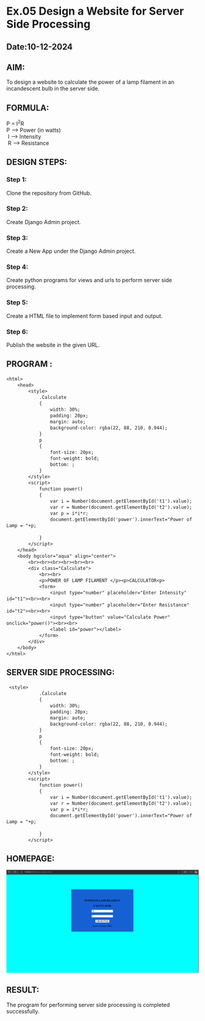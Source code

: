 # Ex.05 Design a Website for Server Side Processing
## Date:10-12-2024

## AIM:
 To design a website to calculate the power of a lamp filament in an incandescent bulb in the server side. 


## FORMULA:
P = I<sup>2</sup>R
<br> P --> Power (in watts)
<br> I --> Intensity
<br> R --> Resistance

## DESIGN STEPS:

### Step 1:
Clone the repository from GitHub.

### Step 2:
Create Django Admin project.

### Step 3:
Create a New App under the Django Admin project.

### Step 4:
Create python programs for views and urls to perform server side processing.

### Step 5:
Create a HTML file to implement form based input and output.

### Step 6:
Publish the website in the given URL.

## PROGRAM :
```
<html>
    <head>
        <style>
            .Calculate
            {
                width: 30%;
                padding: 20px;
                margin: auto;
                background-color: rgba(22, 88, 210, 0.944);   
            }
            p
            {
                font-size: 20px;
                font-weight: bold;
                bottom: ;
            }
        </style>
        <script>
            function power()
            {
                var i = Number(document.getElementById('t1').value);
                var r = Number(document.getElementById('t2').value);
                var p = i*i*r;
                document.getElementById('power').innerText="Power of Lamp = "+p;
                
            }
        </script>
    </head>
    <body bgcolor="aqua" align="center">
        <br><br><br><br><br><br>
        <div class="Calculate">
            <br><br>
            <p>POWER OF LAMP FILAMENT </p><p>CALCULATOR<p>
            <form>
                <input type="number" placeholder="Enter Intensity" id="t1"><br><br>
                <input type="number" placeholder="Enter Resistance" id="t2"><br><br>
                <input type="button" value="Calculate Power" onclick="power()"><br><br>
                <label id="power"></label>
            </form>
        </div>
    </body>
</html>
```

## SERVER SIDE PROCESSING:
```
 <style>
            .Calculate
            {
                width: 30%;
                padding: 20px;
                margin: auto;
                background-color: rgba(22, 88, 210, 0.944);   
            }
            p
            {
                font-size: 20px;
                font-weight: bold;
                bottom: ;
            }
        </style>
        <script>
            function power()
            {
                var i = Number(document.getElementById('t1').value);
                var r = Number(document.getElementById('t2').value);
                var p = i*i*r;
                document.getElementById('power').innerText="Power of Lamp = "+p;
                
            }
        </script>
```
## HOMEPAGE:

![alt text](<mathserver/Screenshot 2024-11-27 144047.png>)

## RESULT:
The program for performing server side processing is completed successfully.

